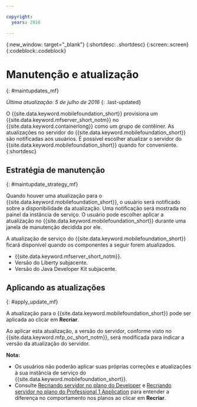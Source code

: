 ```yaml
---

copyright:
  years: 2016

---
```


{:new_window: target="_blank"}
{:shortdesc: .shortdesc}
{:screen:.screen}
{:codeblock:.codeblock}

# Manutenção e atualização
{: #maintupdates_mf}

*Última atualização: 5 de julho de 2016*
{: .last-updated}

O {{site.data.keyword.mobilefoundation_short}} provisiona um {{site.data.keyword.mfserver_short_notm}} no {{site.data.keyword.containerlong}} como um grupo de contêiner. As
atualizações no servidor do
{{site.data.keyword.mobilefoundation_short}} são
notificadas aos usuários. É possível escolher atualizar o servidor
do {{site.data.keyword.mobilefoundation_short}} quando
for conveniente.
{:shortdesc}

## Estratégia de manutenção
{: #maintupdate_strategy_mf}

Quando houver uma atualização para o
{{site.data.keyword.mobilefoundation_short}}, o usuário será
notificado sobre a disponibilidade da atualização. Uma notificação
será mostrada no painel da instância de serviço. O usuário pode
escolher aplicar a atualização no
{{site.data.keyword.mobilefoundation_short}} durante uma
janela de manutenção decidida por ele.

A atualização de
serviço do {{site.data.keyword.mobilefoundation_short}}
ficará disponível quando os componentes a seguir forem
atualizados.

* {{site.data.keyword.mfserver_short_notm}}.
* Versão do Liberty subjacente.
* Versão do Java Developer Kit subjacente.


## Aplicando as atualizações
{: #apply_update_mf}

A atualização para o
{{site.data.keyword.mobilefoundation_short}} pode ser
aplicada ao clicar em **Recriar**.

Ao aplicar esta atualização, a versão do servidor, conforme
visto no {{site.data.keyword.mfp_oc_short_notm}}, será
modificada para indicar a versão da atualização do servidor.

**Nota:**
* Os usuários não poderão aplicar suas próprias correções e
atualizações à sua instância de serviço do {{site.data.keyword.mobilefoundation_short}}.
* Consulte
[Recriando
servidor no plano do Developer](c_using_mfs_p1.html#recreate_mobilefoundation_p1) e
[Recriando
servidor no plano do Professional 1 Application](c_using_mfs_p2.html#recreate_mobilefoundation_p2) para entender
a diferença no comportamento nos planos ao clicar em
**Recriar**.
